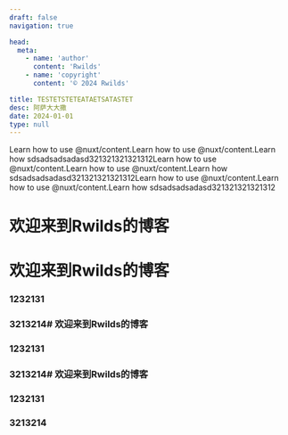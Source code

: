 ```yaml
---
draft: false
navigation: true

head:
  meta:
    - name: 'author'
      content: 'Rwilds'
    - name: 'copyright'
      content: '© 2024 Rwilds'

title: TESTETSTETEATAETSATASTET
desc: 阿萨大大撒
date: 2024-01-01
type: null
---
```


Learn how to use @nuxt/content.Learn how to use @nuxt/content.Learn how sdsadsadsadasd321321321321312Learn how to use @nuxt/content.Learn how to use @nuxt/content.Learn how sdsadsadsadasd321321321321312Learn how to use @nuxt/content.Learn how to use @nuxt/content.Learn how sdsadsadsadasd321321321321312

<!--more-->

# 欢迎来到Rwilds的博客


# 欢迎来到Rwilds的博客

### 1232131

### 3213214# 欢迎来到Rwilds的博客

### 1232131

### 3213214# 欢迎来到Rwilds的博客

### 1232131

### 3213214
